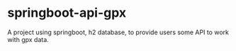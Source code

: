 # springboot-api-gpx
A project using springboot, h2 database, to provide users some API to work with gpx data.
